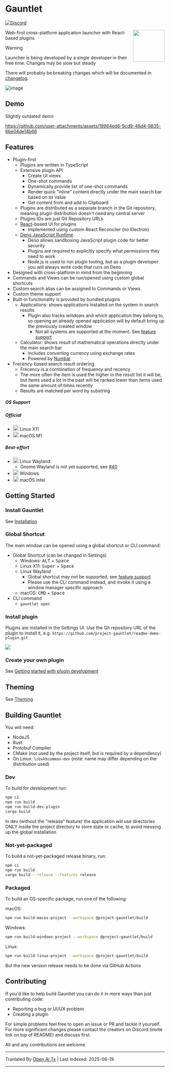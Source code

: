 # Gauntlet

[![Discord](https://discord.com/api/guilds/1205606511603359785/widget.png?style=shield)](https://discord.gg/gFTqYUkBrW)

<img align="right" width="100" height="100" src="https://raw.githubusercontent.com/project-gauntlet/gauntlet/main/assets/linux/icon_256.png">

Web-first cross-platform application launcher with React-based plugins

> [!WARNING]
> Launcher is being developed by a single developer in their free time.
> Changes may be slow but steady
>
> There will probably be breaking changes which will be documented in [changelog](https://raw.githubusercontent.com/project-gauntlet/gauntlet/main/CHANGELOG.md).

![image](https://github.com/user-attachments/assets/81339462-9cc3-469e-8cdc-ca74918bceab)

## Demo

Slightly outdated demo

https://github.com/user-attachments/assets/19964ed6-9cd9-48d4-9835-6be04de14b66

## Features

- Plugin-first
  - Plugins are written in TypeScript
  - Extensive plugin API 
      - Create UI views
      - One-shot commands
      - Dynamically provide list of one-shot commands
      - Render quick "inline" content directly under the main search bar based on its value
      - Get content from and add to Clipboard
  - Plugins are distributed as a separate branch in the Git repository, meaning plugin distribution doesn't need any central
    server
  - Plugins IDs are just Git Repository URLs
  - [React](https://github.com/facebook/react)-based UI for plugins
    - Implemented using custom React Reconciler (no Electron)
  - [Deno JavaScript Runtime](https://github.com/denoland/deno)
    - Deno allows sandboxing JavaScript plugin code for better security
    - Plugins are required to explicitly specify what permissions they need to work
    - Node.js is used to run plugin tooling, but as a plugin developer you will always write code that runs on Deno
- Designed with cross-platform in mind from the beginning
- Commands and Views can be run/opened using custom global shortcuts
- Custom search alias can be assigned to Commands or Views
- Custom theme support
- Built-in functionality is provided by bundled plugins
  - Applications: shows applications installed on the system in search results
    - Plugin also tracks windows and which application they belong to, so opening an already opened application will by default bring up the previously created window
      - Not all systems are supported at the moment. See [feature support](https://gauntlet.sh/docs/feature-support)
  - Calculator: shows result of mathematical operations directly under the main search bar
    - Includes converting currency using exchange rates
    - Powered by [Numbat](https://github.com/sharkdp/numbat)
- Frecency-based search result ordering
   - Frecency is a combination of frequency and recency
   - The more often the item is used the higher in the result list it will be, but items used a lot in the past will be ranked lower than items used the same amount of times recently
   - Results are matched per word by substring

##### OS Support

##### Official
- <img src="https://cdn.jsdelivr.net/gh/simple-icons/simple-icons@develop/icons/linux.svg" width="18" height="18" /> Linux X11
- <img src="https://cdn.jsdelivr.net/gh/simple-icons/simple-icons@develop/icons/apple.svg" width="18" height="18" /> macOS M1

##### Best-effort
- <img src="https://cdn.jsdelivr.net/gh/simple-icons/simple-icons@develop/icons/linux.svg" width="18" height="18" /> Linux Wayland
  - Gnome Wayland is not yet supported, see [#40](https://github.com/project-gauntlet/gauntlet/issues/40)
- <img src="https://img.icons8.com/windows/32/windows-11.png" width="18" height="18" /> Windows
- <img src="https://cdn.jsdelivr.net/gh/simple-icons/simple-icons@develop/icons/apple.svg" width="18" height="18" /> macOS Intel

## Getting Started

### Install Gauntlet

See [Installation](https://gauntlet.sh/docs/installation)

### Global Shortcut

The main window can be opened using a global shortcut or CLI command:
- Global Shortcut (can be changed in Settings)
  - Windows: <kbd>ALT</kbd> + <kbd>Space</kbd>
  - Linux X11: <kbd>Super</kbd> + <kbd>Space</kbd>
  - Linux Wayland
    - Global shortcut may not be supported, see [feature support](https://gauntlet.sh/docs/feature-support)
    - Please use the CLI command instead, and invoke it using a window manager specific approach
  - macOS: <kbd>CMD</kbd> + <kbd>Space</kbd>
- CLI command
  - `gauntlet open`

### Install plugin

Plugins are installed in the Settings UI. Use the Git repository URL of the plugin to install it, e.g. `https://github.com/project-gauntlet/readme-demo-plugin.git`

![](https://raw.githubusercontent.com/project-gauntlet/gauntlet/main/docs/settings_ui.png)

### Create your own plugin

See [Getting started with plugin development](https://gauntlet.sh/docs/plugin-development/getting-started)

## Theming

See [Theming](https://gauntlet.sh/docs/theming)

## Building Gauntlet

You will need:
- NodeJS
- Rust
- Protobuf Compiler
- CMake (not used by the project itself, but is required by a dependency)
- On Linux: `libxkbcommon-dev` (note: name may differ depending on the distribution used)

### Dev

To build for development run:
```bash
npm ci
npm run build
npm run build-dev-plugin
cargo build
```
In dev (without the "release" feature) the application will use directories ONLY inside the project directory to store state or cache, to avoid messing up the global installation

### Not-yet-packaged

To build a not-yet-packaged release binary, run:
```bash
npm ci
npm run build
cargo build --release --features release
```

### Packaged
To build an OS-specific package, run one of the following:

macOS:
```bash
npm run build-macos-project --workspace @project-gauntlet/build
```

Windows:
```bash
npm run build-windows-project --workspace @project-gauntlet/build
```

Linux:
```bash
npm run build-linux-project --workspace @project-gauntlet/build
```

But the new version release needs to be done via GitHub Actions

## Contributing

If you'd like to help build Gauntlet you can do it in more ways than just contributing code:
- Reporting a bug or UI/UX problem
- Creating a plugin

For simple problems feel free to open an issue or PR and tackle it yourself. 
For more significant changes please contact the creators on Discord (invite link on top of README) and discuss first.

All and any contributions are welcome.



---

Tranlated By [Open Ai Tx](https://github.com/OpenAiTx/OpenAiTx) | Last indexed: 2025-06-19

---